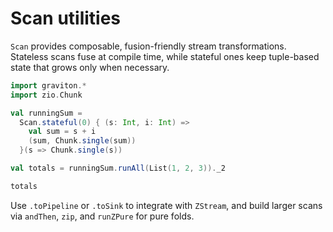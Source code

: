 # Scan utilities

`Scan` provides composable, fusion-friendly stream transformations.  Stateless
scans fuse at compile time, while stateful ones keep tuple-based state that grows
only when necessary.

```scala mdoc:silent
import graviton.*
import zio.Chunk

val runningSum =
  Scan.stateful(0) { (s: Int, i: Int) =>
    val sum = s + i
    (sum, Chunk.single(sum))
  }(s => Chunk.single(s))

val totals = runningSum.runAll(List(1, 2, 3))._2
```

```scala mdoc
totals
```

Use `.toPipeline` or `.toSink` to integrate with `ZStream`, and build larger
scans via `andThen`, `zip`, and `runZPure` for pure folds.
